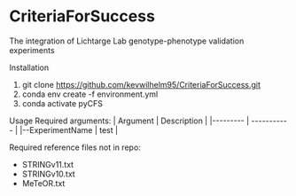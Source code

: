 # CriteriaForSuccess
The integration of Lichtarge Lab genotype-phenotype validation experiments

Installation
1. git clone https://github.com/kevwilhelm95/CriteriaForSuccess.git
2. conda env create -f environment.yml
3. conda activate pyCFS


Usage
Required arguments:
| Argument | Description |
|--------- | ----------- |
|--ExperimentName | test |



Required reference files not in repo:
- STRINGv11.txt
- STRINGv10.txt
- MeTeOR.txt
